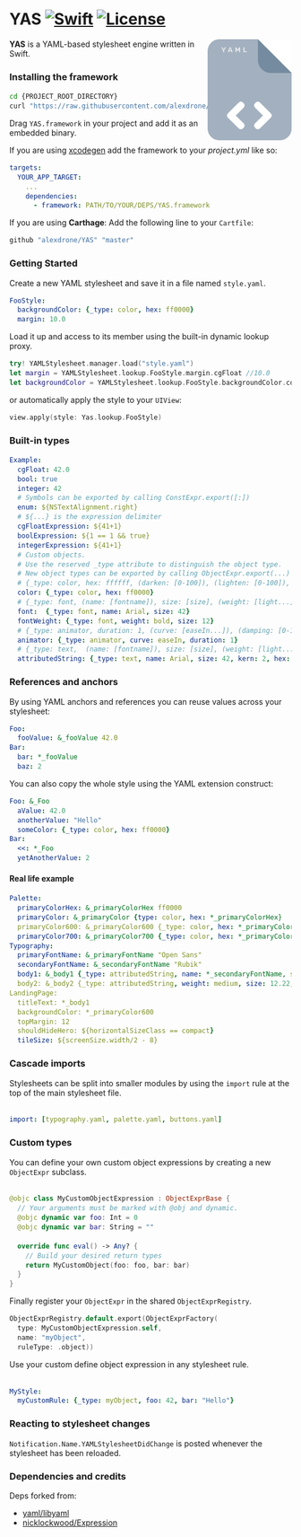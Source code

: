 # YAS [![Swift](https://img.shields.io/badge/swift-4+-orange.svg?style=flat)](#) [![License](https://img.shields.io/badge/license-MIT-blue.svg?style=flat)](https://opensource.org/licenses/MIT)

<img src="docs/logo.png" width=150 alt="Logo" align=right />

**YAS** is a YAML-based stylesheet engine written in Swift.

### Installing the framework

```bash
cd {PROJECT_ROOT_DIRECTORY}
curl "https://raw.githubusercontent.com/alexdrone/YAS/master/bin/dist.zip" > dist.zip && unzip dist.zip && rm dist.zip;
```

Drag `YAS.framework` in your project and add it as an embedded binary.

If you are using [xcodegen](https://github.com/yonaskolb/XcodeGen) add the framework to your *project.yml* like so:

```yaml
targets:
  YOUR_APP_TARGET:
    ...
    dependencies:
      - framework: PATH/TO/YOUR/DEPS/YAS.framework
```

If you are using **Carthage**:
Add the following line to your `Cartfile`:

```ruby
github "alexdrone/YAS" "master"    
```

### Getting Started

Create a new YAML stylesheet and save it in a file named `style.yaml`.

```yaml
FooStyle:
  backgroundColor: {_type: color, hex: ff0000}
  margin: 10.0
```

Load it up and access to its member using the built-in dynamic lookup proxy.

```swift
try! YAMLStylesheet.manager.load("style.yaml")
let margin = YAMLStylesheet.lookup.FooStyle.margin.cgFloat //10.0
let backgroundColor = YAMLStylesheet.lookup.FooStyle.backgroundColor.color //UIColor(...)
```

or automatically apply the style to your `UIView`:

```swift
view.apply(style: Yas.lookup.FooStyle)
```

### Built-in types

```yaml
Example:
  cgFloat: 42.0
  bool: true
  integer: 42
  # Symbols can be exported by calling ConstExpr.export([:])
  enum: ${NSTextAlignment.right}
  # ${...} is the expression delimiter
  cgFloatExpression: ${41+1}
  boolExpression: ${1 == 1 && true}
  integerExpression: ${41+1}
  # Custom objects.
  # Use the reserved _type attribute to distinguish the object type. 
  # New object types can be exported by calling ObjectExpr.export(...)
  # {_type: color, hex: ffffff, (darken: [0-100]), (lighten: [0-100]), (alpha: [0-1])}
  color: {_type: color, hex: ff0000}
  # {_type: font, (name: [fontname]), size: [size], (weight: [light...])}
  font:  {_type: font, name: Arial, size: 42}
  fontWeight: {_type: font, weight: bold, size: 12}
  # {_type: animator, duration: 1, (curve: [easeIn...]), (damping: [0-1])}
  animator: {_type: animator, curve: easeIn, duration: 1}
  # {_type: text,  (name: [fontname]), size: [size], (weight: [light...]), (kern: [0..n]), (hex: [hex colorcode]), (supportDynamicType: [bool])}
  attributedString: {_type: text, name: Arial, size: 42, kern: 2, hex: ff0000}
```

### References and anchors

By using YAML anchors and references you can reuse values across your stylesheet:

```yaml
Foo:
  fooValue: &_fooValue 42.0
Bar:
  bar: *_fooValue
  baz: 2
```

You can also copy the whole style using the YAML extension construct:

```yaml
Foo: &_Foo
  aValue: 42.0
  anotherValue: "Hello"
  someColor: {_type: color, hex: ff0000}
Bar:
  <<: *_Foo
  yetAnotherValue: 2
```

#### Real life example

```yaml
Palette:
  primaryColorHex: &_primaryColorHex ff0000
  primaryColor: &_primaryColor {type: color, hex: *_primaryColorHex}
  primaryColor600: &_primaryColor600 {_type: color, hex: *_primaryColorHex, darken: 10}
  primaryColor700: &_primaryColor700 {_type: color, hex: *_primaryColorHex, darken: 20}
Typography:
  primaryFontName: &_primaryFontName "Open Sans"
  secondaryFontName: &_secondaryFontName "Rubik"
  body1: &_body1 {_type: attributedString, name: *_secondaryFontName, size: 14.26, kern: 0.25, color: *_primaryColorHex}
  body2: &_body2 {_type: attributedString, weight: medium, size: 12.22, kern: 0.5, color: *_primaryColorHex}
LandingPage:
  titleText: *_body1
  backgroundColor: *_primaryColor600
  topMargin: 12
  shouldHideHero: ${horizontalSizeClass == compact}
  tileSize: ${screenSize.width/2 - 8}  

```

### Cascade imports

Stylesheets can be split into smaller modules by using the `import` rule at the top of the main stylesheet file.

```yaml

import: [typography.yaml, palette.yaml, buttons.yaml]

```

### Custom types

You can define your own custom object expressions by creating a new `ObjectExpr`
subclass.

```swift

@objc class MyCustomObjectExpression : ObjectExprBase {
  // Your arguments must be marked with @obj and dynamic.
  @objc dynamic var foo: Int = 0
  @objc dynamic var bar: String = ""

  override func eval() -> Any? {
    // Build your desired return types
    return MyCustomObject(foo: foo, bar: bar)
  }
}
```

Finally register your `ObjectExpr` in the shared `ObjectExprRegistry`.

```swift
ObjectExprRegistry.default.export(ObjectExprFactory(
  type: MyCustomObjectExpression.self,
  name: "myObject",
  ruleType: .object))
```

Use your custom define object expression in any stylesheet rule.

```yaml

MyStyle:
  myCustomRule: {_type: myObject, foo: 42, bar: "Hello"}
```

### Reacting to stylesheet changes

`Notification.Name.YAMLStylesheetDidChange` is posted whenever the stylesheet has been reloaded.

### Dependencies and credits

Deps forked from:

* [yaml/libyaml](https://github.com/yaml/libyaml)
* [nicklockwood/Expression](https://github.com/nicklockwood/Expression)

